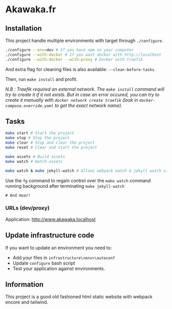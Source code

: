 # Akawaka.fr

## Installation

This project handle multiple environments with target through
`./configure`.

```bash
./configure --env=dev # If you have npm on your computer
./configure --with-docker # If you want docker with http://localhost
./configure --with-docker --with-proxy # Docker with traefik
```

And extra flag for cleaning files is also available: `--clean-before-tasks`.

Then, run `make install` and profit.

_N.B : Traefik required an external network. The `make install` command will try to create it if it not exists.
But in case an error occured, you can try to create it manually with `docker network create traefik` (look in `docker-compose.override.yaml` to get the exact network name)._

## Tasks

```bash
make start # Start the project
make stop # Stop the project
make clear # Stop and clear the project
make reset # Clear and start the project

make assets # Build assets
make watch # Watch assets

make watch & make jekyll-watch # Allows webpack watch & jekyll watch simultaneously
```
Use the `fg` command to regain control over the `make watch` command running background after terminating `make jekyll-watch`

```
# And moar!
```

### URLs (dev/proxy)

Application: <http://www.akawaka.localhost>

## Update infrastructure code

If you want to update an environment you
need to:

- Add your files in `infrastructure\<env>\autoconf`
- Update `configure` bash script
- Test your application against environments.

## Information

This project is a good old fashioned html static website
with webpack encore and tailwind.
